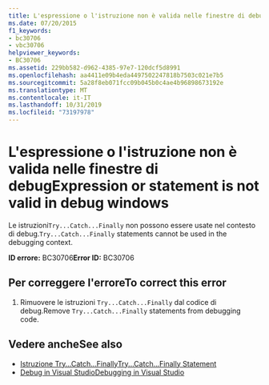 ```yaml
---
title: L'espressione o l'istruzione non è valida nelle finestre di debug
ms.date: 07/20/2015
f1_keywords:
- bc30706
- vbc30706
helpviewer_keywords:
- BC30706
ms.assetid: 229bb582-d962-4385-97e7-120dcf5d8991
ms.openlocfilehash: aa4411e09b4eda4497502247818b7503c021e7b5
ms.sourcegitcommit: 5a28f8eb071fcc09b045b0c4ae4b96898673192e
ms.translationtype: MT
ms.contentlocale: it-IT
ms.lasthandoff: 10/31/2019
ms.locfileid: "73197978"
---
```

# <a name="expression-or-statement-is-not-valid-in-debug-windows"></a><span data-ttu-id="9564c-102">L'espressione o l'istruzione non è valida nelle finestre di debug</span><span class="sxs-lookup"><span data-stu-id="9564c-102">Expression or statement is not valid in debug windows</span></span>
<span data-ttu-id="9564c-103">Le istruzioni`Try...Catch...Finally` non possono essere usate nel contesto di debug.</span><span class="sxs-lookup"><span data-stu-id="9564c-103">`Try...Catch...Finally` statements cannot be used in the debugging context.</span></span>  
  
 <span data-ttu-id="9564c-104">**ID errore:** BC30706</span><span class="sxs-lookup"><span data-stu-id="9564c-104">**Error ID:** BC30706</span></span>  
  
## <a name="to-correct-this-error"></a><span data-ttu-id="9564c-105">Per correggere l'errore</span><span class="sxs-lookup"><span data-stu-id="9564c-105">To correct this error</span></span>  
  
1. <span data-ttu-id="9564c-106">Rimuovere le istruzioni `Try...Catch...Finally` dal codice di debug.</span><span class="sxs-lookup"><span data-stu-id="9564c-106">Remove `Try...Catch...Finally` statements from debugging code.</span></span>  
  
## <a name="see-also"></a><span data-ttu-id="9564c-107">Vedere anche</span><span class="sxs-lookup"><span data-stu-id="9564c-107">See also</span></span>

- [<span data-ttu-id="9564c-108">Istruzione Try...Catch...Finally</span><span class="sxs-lookup"><span data-stu-id="9564c-108">Try...Catch...Finally Statement</span></span>](../../visual-basic/language-reference/statements/try-catch-finally-statement.md)
- [<span data-ttu-id="9564c-109">Debug in Visual Studio</span><span class="sxs-lookup"><span data-stu-id="9564c-109">Debugging in Visual Studio</span></span>](/visualstudio/debugger/debugger-feature-tour)
